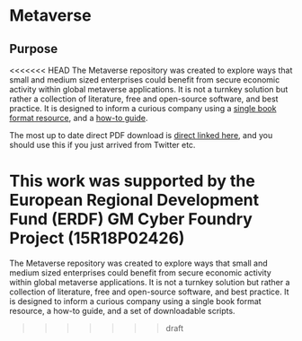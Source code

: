 # Metaverse

## Purpose

<<<<<<< HEAD
The Metaverse repository was created to explore ways that small and medium sized enterprises could benefit from secure economic activity within global metaverse applications. It is not a turnkey solution but rather a collection of literature, free and open-source software, and best practice. It is designed to inform a curious company using a [single book format resource](https://github.com/GMCyberFoundry/Metaverse/raw/draft/Book/metaverseBTC.pdf), and a [how-to guide](https://github.com/GMCyberFoundry/Metaverse/tree/main/Lab).

The most up to date direct PDF download is [direct linked here](https://github.com/GMCyberFoundry/Metaverse/raw/draft/Book/metaverseBTC.pdf), and you should use this if you just arrived from Twitter etc.

This work was supported by the European Regional Development Fund (ERDF) GM Cyber Foundry Project (15R18P02426)
=======
The Metaverse repository was created to explore ways that small and medium sized enterprises could benefit from secure economic activity within global metaverse applications. It is not a turnkey solution but rather a collection of literature, free and open-source software, and best practice. It is designed to inform a curious company using a single book format resource, a how-to guide, and a set of downloadable scripts.
>>>>>>> draft
